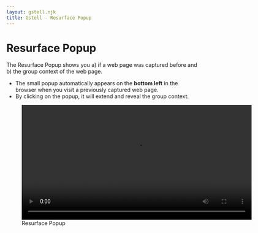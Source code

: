 ```yaml
---
layout: gstell.njk
title: Gstell - Resurface Popup
---
```


# Resurface Popup

The Resurface Popup shows you a) if a web page was captured before and b) the group context of the web page.

- The small popup automatically appears on the **bottom left** in the browser when you visit a previously captured web page.
- By clicking on the popup, it will extend and reveal the group context.

<figure>
  <video src="/public/img/howto/resurface-popup.mp4" type="video/mp4" alt="Resurface Popup" style="width:600px" controls autoplay></video>
  <figcaption>Resurface Popup</figcaption>
</figure>  